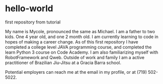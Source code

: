 # hello-world
first repository from tutorial 

My name is Mycole, pronounced the same as Michael. I am a father to two kids. One 4 year old, and one 2 month old. I am currently learning to code in hopes of making a career change. As of this first repository I have completed a college level JAVA programming course, and completed the learn Python 3 course on Code Academy. I am also familiarizing myself with RobotFramework and Qweb. Outside of work and family I am a active practitioner of Brazilian Jiu-Jitsu at a Gracia Barra school. 

Potential employers can reach me at the email in my profile, or at (719) 502-5022. 
